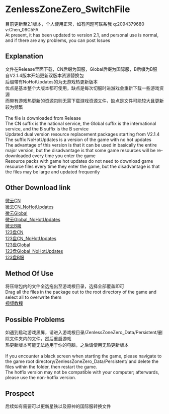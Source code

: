 # ZenlessZoneZero_SwitchFile
目前更新至2.1版本，个人使用正常，如有问题可联系我 q:2094379680  v:Chen_09C5FA<br>
At present, it has been updated to version 2.1, and personal use is normal, and if there are any problems, you can post Issues<br>

Explanation
-------------
文件在Release里面下载，CN后缀为国服，Global后缀为国际服，B后缀为B服<br>
自V2.1.4版本开始更新双版本资源替换包<br>
后缀带有NoHotUpdates的为无游戏热更新版本<br>
优点是基本整个大版本都可使用，缺点是每次切服时进游戏会重新下载一些游戏资源<br>
而带有游戏热更新的资源包则无需下载游戏资源文件，缺点是文件可能较大且更新较为频繁<br>
<br>
The file is downloaded from Release<br>
The CN suffix is the national service, the Global suffix is the international service, and the B suffix is the B service<br>
Updated dual version resource replacement packages starting from V2.1.4<br>
The suffix NoHotUpdates is a version of the game with no hot updates<br>
The advantage of this version is that it can be used in basically the entire major version, but the disadvantage is that some game resources will be re-downloaded every time you enter the game<br>
Resource packs with game hot updates do not need to download game resource files every time they enter the game, but the disadvantage is that the files may be large and updated frequently <br>

Other Download link
-----------------------
[微云CN](https://share.weiyun.com/31c0BHDc)<br>
[微云CN_NoHotUpdates](https://share.weiyun.com/aA3fyRgO)<br>
[微云Global](https://share.weiyun.com/EibGhE1R)<br>
[微云Global_NoHotUpdates](https://share.weiyun.com/wWPtWRsi)<br>
[微云B服](https://share.weiyun.com/1unlj0hA)<br>
[123盘CN](https://www.123684.com/s/222Ijv-mhxFd)<br>
[123盘CN_NoHotUpdates](https://www.123684.com/s/222Ijv-zdxFd)<br>
[123盘Global](https://www.123684.com/s/222Ijv-ohxFd)<br>
[123盘Global_NoHotUpdates](https://www.123684.com/s/222Ijv-LdxFd)<br>
[123盘B服](https://www.123684.com/s/222Ijv-5dxFd)<br>

Method Of Use
-----------------
将压缩包内的文件全选拖出至游戏根目录，选择全部覆盖即可<br>
Drag all the files in the package out to the root directory of the game and select all to overwrite them<br>
[视频教程](https://www.bilibili.com/video/BV1RY8EzqEYz)<br>

Possible Problems
--------------------
如遇到启动游戏黑屏，请进入游戏根目录/ZenlessZoneZero_Data/Persistent/删除文件夹内的文件，然后重启游戏<br>
热更新版本可能无法适用于你的电脑，之后请使用无热更新版本<br>
<br>
If you encounter a black screen when starting the game, please navigate to the game root directory/ZenlessZoneZero_Data/Persistent/ and delete the files within the folder, then restart the game. <br>
The hotfix version may not be compatible with your computer; afterwards, please use the non-hotfix version.<br>

Prospect
----------
后续如有需要可以更新星铁以及原神的国际服转换文件<br>
